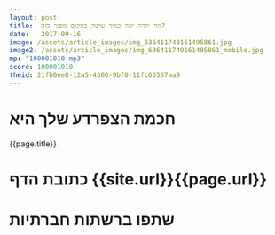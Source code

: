 ```yaml
---
layout: post
title:  מה ילדה יפה כמוך עושה במקום מפגר כזה?
date:   2017-09-16
image: /assets/article_images/img_636411740161495861.jpg
image2: /assets/article_images/img_636411740161495861_mobile.jpg
mp: "100001010.mp3"
score: 100001010
theid: 21fb0ee8-12a5-4360-9bf0-11fc63567aa9
---
```

# חכמת הצפרדע שלך היא
{{page.title}}

# כתובת הדף {{site.url}}{{page.url}}
# שתפו ברשתות חברתיות